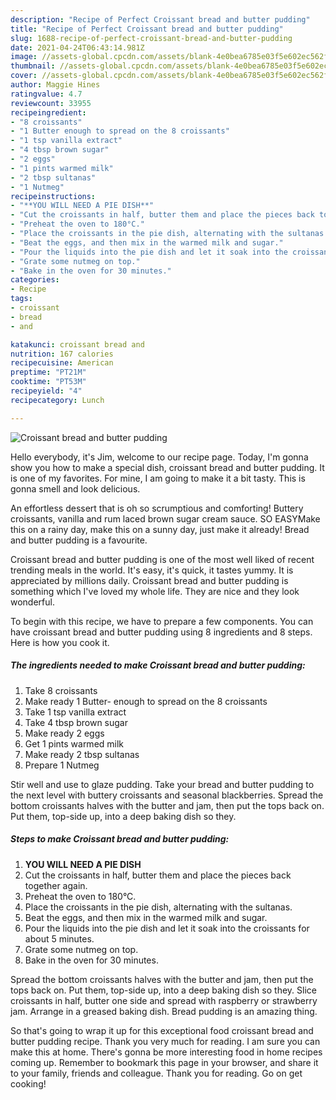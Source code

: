 ```yaml
---
description: "Recipe of Perfect Croissant bread and butter pudding"
title: "Recipe of Perfect Croissant bread and butter pudding"
slug: 1688-recipe-of-perfect-croissant-bread-and-butter-pudding
date: 2021-04-24T06:43:14.981Z
image: //assets-global.cpcdn.com/assets/blank-4e0bea6785e03f5e602ec562f230caae08da540cada707380b4fe1bbebba43da.png
thumbnail: //assets-global.cpcdn.com/assets/blank-4e0bea6785e03f5e602ec562f230caae08da540cada707380b4fe1bbebba43da.png
cover: //assets-global.cpcdn.com/assets/blank-4e0bea6785e03f5e602ec562f230caae08da540cada707380b4fe1bbebba43da.png
author: Maggie Hines
ratingvalue: 4.7
reviewcount: 33955
recipeingredient:
- "8 croissants"
- "1 Butter enough to spread on the 8 croissants"
- "1 tsp vanilla extract"
- "4 tbsp brown sugar"
- "2 eggs"
- "1 pints warmed milk"
- "2 tbsp sultanas"
- "1 Nutmeg"
recipeinstructions:
- "**YOU WILL NEED A PIE DISH**"
- "Cut the croissants in half, butter them and place the pieces back together again."
- "Preheat the oven to 180°C."
- "Place the croissants in the pie dish, alternating with the sultanas."
- "Beat the eggs, and then mix in the warmed milk and sugar."
- "Pour the liquids into the pie dish and let it soak into the croissants for about 5 minutes."
- "Grate some nutmeg on top."
- "Bake in the oven for 30 minutes."
categories:
- Recipe
tags:
- croissant
- bread
- and

katakunci: croissant bread and 
nutrition: 167 calories
recipecuisine: American
preptime: "PT21M"
cooktime: "PT53M"
recipeyield: "4"
recipecategory: Lunch

---
```



![Croissant bread and butter pudding](//assets-global.cpcdn.com/assets/blank-4e0bea6785e03f5e602ec562f230caae08da540cada707380b4fe1bbebba43da.png)

Hello everybody, it's Jim, welcome to our recipe page. Today, I'm gonna show you how to make a special dish, croissant bread and butter pudding. It is one of my favorites. For mine, I am going to make it a bit tasty. This is gonna smell and look delicious.

An effortless dessert that is oh so scrumptious and comforting! Buttery croissants, vanilla and rum laced brown sugar cream sauce. SO EASYMake this on a rainy day, make this on a sunny day, just make it already! Bread and butter pudding is a favourite.

Croissant bread and butter pudding is one of the most well liked of recent trending meals in the world. It's easy, it's quick, it tastes yummy. It is appreciated by millions daily. Croissant bread and butter pudding is something which I've loved my whole life. They are nice and they look wonderful.


To begin with this recipe, we have to prepare a few components. You can have croissant bread and butter pudding using 8 ingredients and 8 steps. Here is how you cook it.

<!--inarticleads1-->

##### The ingredients needed to make Croissant bread and butter pudding:

1. Take 8 croissants
1. Make ready 1 Butter- enough to spread on the 8 croissants
1. Take 1 tsp vanilla extract
1. Take 4 tbsp brown sugar
1. Make ready 2 eggs
1. Get 1 pints warmed milk
1. Make ready 2 tbsp sultanas
1. Prepare 1 Nutmeg


Stir well and use to glaze pudding. Take your bread and butter pudding to the next level with buttery croissants and seasonal blackberries. Spread the bottom croissants halves with the butter and jam, then put the tops back on. Put them, top-side up, into a deep baking dish so they. 

<!--inarticleads2-->

##### Steps to make Croissant bread and butter pudding:

1. **YOU WILL NEED A PIE DISH**
1. Cut the croissants in half, butter them and place the pieces back together again.
1. Preheat the oven to 180°C.
1. Place the croissants in the pie dish, alternating with the sultanas.
1. Beat the eggs, and then mix in the warmed milk and sugar.
1. Pour the liquids into the pie dish and let it soak into the croissants for about 5 minutes.
1. Grate some nutmeg on top.
1. Bake in the oven for 30 minutes.


Spread the bottom croissants halves with the butter and jam, then put the tops back on. Put them, top-side up, into a deep baking dish so they. Slice croissants in half, butter one side and spread with raspberry or strawberry jam. Arrange in a greased baking dish. Bread pudding is an amazing thing. 

So that's going to wrap it up for this exceptional food croissant bread and butter pudding recipe. Thank you very much for reading. I am sure you can make this at home. There's gonna be more interesting food in home recipes coming up. Remember to bookmark this page in your browser, and share it to your family, friends and colleague. Thank you for reading. Go on get cooking!

